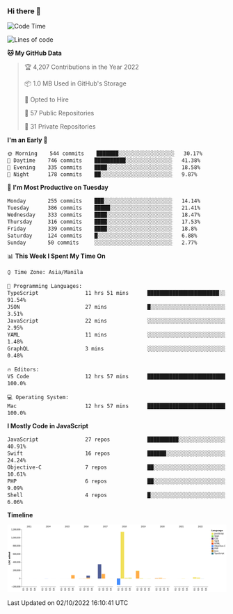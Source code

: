 ### Hi there 👋

<!--START_SECTION:waka-->
![Code Time](http://img.shields.io/badge/Code%20Time-3%2C129%20hrs-blue)

![Lines of code](https://img.shields.io/badge/From%20Hello%20World%20I%27ve%20Written-2%20Million%20lines%20of%20code-blue)

**🐱 My GitHub Data** 

> 🏆 4,207 Contributions in the Year 2022
 > 
> 📦 1.0 MB Used in GitHub's Storage 
 > 
> 💼 Opted to Hire
 > 
> 📜 57 Public Repositories 
 > 
> 🔑 31 Private Repositories  
 > 
**I'm an Early 🐤** 

```text
🌞 Morning    544 commits    ███████░░░░░░░░░░░░░░░░░░   30.17% 
🌆 Daytime    746 commits    ██████████░░░░░░░░░░░░░░░   41.38% 
🌃 Evening    335 commits    ████░░░░░░░░░░░░░░░░░░░░░   18.58% 
🌙 Night      178 commits    ██░░░░░░░░░░░░░░░░░░░░░░░   9.87%

```
📅 **I'm Most Productive on Tuesday** 

```text
Monday       255 commits    ███░░░░░░░░░░░░░░░░░░░░░░   14.14% 
Tuesday      386 commits    █████░░░░░░░░░░░░░░░░░░░░   21.41% 
Wednesday    333 commits    ████░░░░░░░░░░░░░░░░░░░░░   18.47% 
Thursday     316 commits    ████░░░░░░░░░░░░░░░░░░░░░   17.53% 
Friday       339 commits    ████░░░░░░░░░░░░░░░░░░░░░   18.8% 
Saturday     124 commits    █░░░░░░░░░░░░░░░░░░░░░░░░   6.88% 
Sunday       50 commits     ░░░░░░░░░░░░░░░░░░░░░░░░░   2.77%

```


📊 **This Week I Spent My Time On** 

```text
⌚︎ Time Zone: Asia/Manila

💬 Programming Languages: 
TypeScript               11 hrs 51 mins      ███████████████████████░░   91.54% 
JSON                     27 mins             █░░░░░░░░░░░░░░░░░░░░░░░░   3.51% 
JavaScript               22 mins             ░░░░░░░░░░░░░░░░░░░░░░░░░   2.95% 
YAML                     11 mins             ░░░░░░░░░░░░░░░░░░░░░░░░░   1.48% 
GraphQL                  3 mins              ░░░░░░░░░░░░░░░░░░░░░░░░░   0.48%

🔥 Editors: 
VS Code                  12 hrs 57 mins      █████████████████████████   100.0%

💻 Operating System: 
Mac                      12 hrs 57 mins      █████████████████████████   100.0%

```

**I Mostly Code in JavaScript** 

```text
JavaScript               27 repos            ██████████░░░░░░░░░░░░░░░   40.91% 
Swift                    16 repos            ██████░░░░░░░░░░░░░░░░░░░   24.24% 
Objective-C              7 repos             ██░░░░░░░░░░░░░░░░░░░░░░░   10.61% 
PHP                      6 repos             ██░░░░░░░░░░░░░░░░░░░░░░░   9.09% 
Shell                    4 repos             █░░░░░░░░░░░░░░░░░░░░░░░░   6.06%

```


**Timeline**

![Chart not found](https://raw.githubusercontent.com/rad182/rad182/main/charts/bar_graph.png) 


 Last Updated on 02/10/2022 16:10:41 UTC
<!--END_SECTION:waka-->


<!--
**rad182/rad182** is a ✨ _special_ ✨ repository because its `README.md` (this file) appears on your GitHub profile.

Here are some ideas to get you started:

- 🔭 I’m currently working on ...
- 🌱 I’m currently learning ...
- 👯 I’m looking to collaborate on ...
- 🤔 I’m looking for help with ...
- 💬 Ask me about ...
- 📫 How to reach me: ...
- 😄 Pronouns: ...
- ⚡ Fun fact: ...
-->
